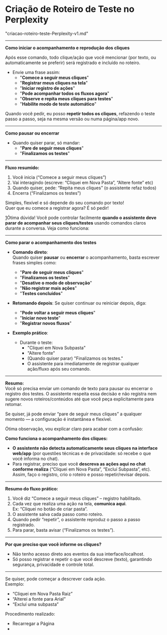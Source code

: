 # Criação de Roteiro de Teste no Perplexity
"criacao-roteiro-teste-Perplexity-v1.md"

***

**Como iniciar o acompanhamento e reprodução dos cliques**

Após esse comando, todo clique/ação que você mencionar (por texto, ou automaticamente se preferir) será registrado e incluído no roteiro.
- Envie uma frase assim:
  - "**Comece a seguir meus cliques**"
  - "**Registrar meus cliques na tela**"
  - "**Iniciar registro de ações**"
  - "**Pode acompanhar todos os fluxos agora**"
  - "**Observe e repita meus cliques para testes**"
  - "**Habilite modo de teste automático**"


Quando você pedir, eu posso **repetir todos os cliques**, refazendo o teste passo a passo, seja na mesma versão ou numa página/app novo.

***

**Como pausar ou encerrar**
- Quando quiser parar, só mandar:
  - "**Pare de seguir meus cliques**"
  - "**Finalizamos os testes**"

***

**Fluxo resumido:**
1. Você inicia (“Comece a seguir meus cliques”)
2. Vai interagindo (escreve: “Cliquei em Nova Pasta”, “Altere fonte” etc)
3. Quando quiser, pede: “Repita meus cliques” (o assistente refaz todos)
4. Encerra (“Finalizamos os testes”)

Simples, flexível e só depende do seu comando por texto!  
Quer que eu comece a registrar agora? É só pedir!

[1](http://localhost:60286/)Ótima dúvida! Você pode controlar facilmente **quando o assistente deve parar de acompanhar seus cliques/testes** usando comandos claros durante a conversa. Veja como funciona:

***

**Como parar o acompanhamento dos testes**

- **Comando direto**:  
  Quando quiser **pausar** ou **encerrar** o acompanhamento, basta escrever frases simples como:
  - "**Pare de seguir meus cliques**"
  - "**Finalizamos os testes**"
  - "**Desative o modo de observação**"
  - "**Não registrar mais ações**"
  - "**Testes concluídos**"

- **Retomando depois**:
  Se quiser continuar ou reiniciar depois, diga:
  - "**Pode voltar a seguir meus cliques**"
  - "**Iniciar novo teste**"
  - "**Registrar novos fluxos**"

- **Exemplo prático**:
  - Durante o teste:
    - "Cliquei em Nova Subpasta"
    - "Altere fonte"
    - (Quando quiser parar) "Finalizamos os testes."
    - O assistente para imediatamente de registrar qualquer ação/fluxo após seu comando.

***

**Resumo:**  
Você só precisa enviar um comando de texto para pausar ou encerrar o registro dos testes. O assistente respeita essa decisão e não registra nem sugere novos roteiros/conteúdos até que você peça explicitamente para retomar.

Se quiser, já pode enviar “pare de seguir meus cliques” a qualquer momento — a configuração é instantânea e flexível.



Ótima observação, vou explicar claro para acabar com a confusão:

**Como funciona o acompanhamento dos cliques:**

- **O assistente não detecta automaticamente seus cliques na interface web/app** (por questões técnicas e de privacidade: só recebe o que você informa no chat).
- Para registrar, preciso que você **descreva as ações aqui no chat conforme realiza** (“Cliquei em Nova Pasta”, “Excluí Subpasta”, etc).  
  Assim, faço o registro, crio o roteiro e posso repetir/revisar depois.

***

**Resumo do fluxo prático:**
1. Você diz “Comece a seguir meus cliques” – registro habilitado.
2. Cada vez que realiza uma ação na tela, **comunica aqui**.  
   Ex: “Cliquei no botão de criar pasta”.
3. O assistente salva cada passo como roteiro.
4. Quando pedir “repetir”, o assistente reproduz o passo a passo registrado.
5. Para parar, basta avisar (“Finalizamos os testes”).

***

**Por que preciso que você informe os cliques?**
- Não tenho acesso direto aos eventos da sua interface/localhost.
- Só posso registrar e repetir o que você descreve (texto), garantindo segurança, privacidade e controle total.

***

Se quiser, pode começar a descrever cada ação.  
Exemplo:  
- “Cliquei em Nova Pasta Raiz”  
- “Alterei a fonte para Arial”  
- “Excluí uma subpasta”


Procedimento realizado:  
- Recarregar a Página
- 
